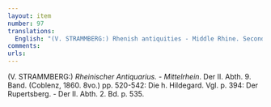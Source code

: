 ```yaml
---
layout: item
number: 97
translations:
  English: "(V. STRAMMBERG:) Rhenish antiquities - Middle Rhine. Second Division, Vol. 9, (Coblenz, 1860. 8vo.) pp. 520-542: \"Saint Hildegard\". Compare p. 394: The Rupertsberg. - 2nd Division, Vol. 2, p. 535. [Trans. J. Bock]"
comments:
urls:
---
```


(V. STRAMMBERG:) <em>Rheinischer Antiquarius. - Mittelrhein</em>. Der II. Abth. 9. Band. (Coblenz, 1860. 8vo.) pp. 520-542: Die h. Hildegard. Vgl. p. 394: Der Rupertsberg. - Der II. Abth. 2. Bd. p. 535.

